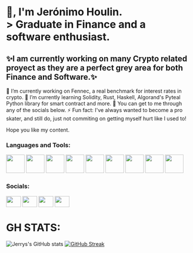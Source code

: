 <!--![Jerónimo_Houlin](https://user-images.githubusercontent.com/79488175/163994117-77ead2bb-76b6-4ea7-abe6-1ace8f2ddb16.png)-->
<!--![image](https://user-images.githubusercontent.com/79488175/163999168-cd14079a-47a0-40af-9ce3-0c37b4bc5f89.png)-->
# 👋, I'm Jerónimo Houlin. <br />   > Graduate in Finance and a software enthusiast.
## ✨I am currently working on many Crypto related proyect as they are a perfect grey area for both Finance and Software.✨

🔭 I’m currently working on Fennec, a real benchmark for interest rates in crypto. 
🌱 I’m currently learning Solidity, Rust, Haskell, Algorand's Pyteal Python library for smart contract and more. 
💬 You can get to me through any of the socials below. 
⚡ Fun fact: I've always wanted to become a pro skater, and still do, just not commiting on getting myself hurt like I used to!

Hope you like my content.


<h3 align="left">Languages and Tools:</h3>
<div style="display:felx; flex-direction: column">
<img style="width:50px; height:50px" src="https://cdn.jsdelivr.net/gh/devicons/devicon/icons/python/python-original.svg" />
<img style="width:50px; height:50px" src="https://cdn.jsdelivr.net/gh/devicons/devicon/icons/rstudio/rstudio-plain.svg" />
<img style="width:50px; height:50px" src="https://cdn.jsdelivr.net/gh/devicons/devicon/icons/anaconda/anaconda-original.svg" />
<img style="width:50px; height:50px" src="https://cdn.jsdelivr.net/gh/devicons/devicon/icons/html5/html5-plain.svg" />
<img style="width:50px; height:50px" src="https://cdn.jsdelivr.net/gh/devicons/devicon/icons/css3/css3-plain.svg" />
<img style="width:50px; height:50px" src="https://cdn.jsdelivr.net/gh/devicons/devicon/icons/javascript/javascript-plain.svg" />
<img style="width:50px; height:50px" src="https://cdn.jsdelivr.net/gh/devicons/devicon/icons/nodejs/nodejs-original.svg" />
<img style="width:50px; height:50px" src="https://cdn.jsdelivr.net/gh/devicons/devicon/icons/react/react-original.svg" />
<img style="width:50px; height:50px" src="https://cdn.jsdelivr.net/gh/devicons/devicon/icons/firebase/firebase-plain.svg" />
</div>

<h3 align="left">Socials:</h3>
<p align="left">
<a href="your link" target="blank"><img align="center" src="https://cdn.jsdelivr.net/npm/simple-icons@3.0.1/icons/twitter.svg" alt="" height="30" width="40" /></a>
<a href="your link" target="blank"><img align="center" src="https://cdn.jsdelivr.net/npm/simple-icons@3.0.1/icons/linkedin.svg" alt="" height="30" width="40" /></a>
<a href="your link" target="blank"><img align="center" src="https://cdn.jsdelivr.net/npm/simple-icons@3.0.1/icons/instagram.svg" alt="" height="30" width="40" /></a>
<a href="your link" target="blank"><img align="center" src="https://cdn.jsdelivr.net/npm/simple-icons@3.0.1/icons/youtube.svg" alt="" height="30" width="40" /></a>
</p>

# GH STATS:  
  
![Jerrys's GitHub stats](https://github-readme-stats.vercel.app/api?username=JeronimoHoulin&show_icons=true&theme=radical)
[![GitHub Streak](https://github-readme-streak-stats.herokuapp.com/?user=JeronimoHoulin&theme=radical)](https://git.io/streak-stats)  
